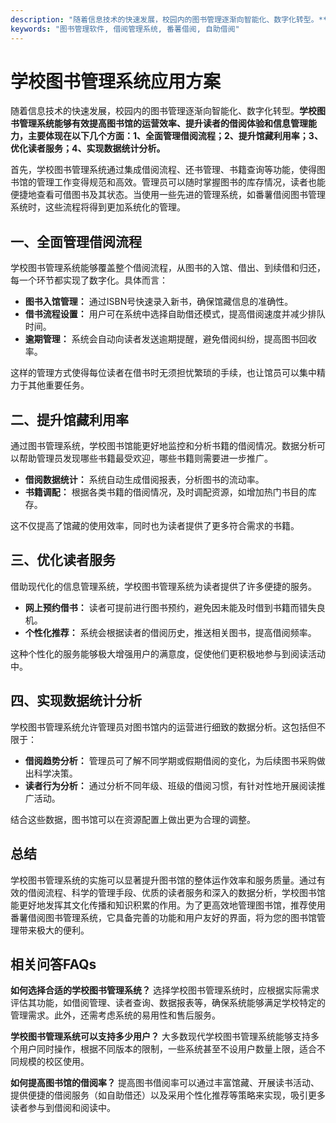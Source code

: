 ```yaml
---
description: "随着信息技术的快速发展，校园内的图书管理逐渐向智能化、数字化转型。**学校图书管理系统能够有效提高图书馆的运营效率、提升读者的借阅体验和信息管理能力，主要体现在以下几个方面：1、全面管理借阅流程；2、提升馆藏利用率；3、优化读者服务；4、实现数据统计分析。**"
keywords: "图书管理软件, 借阅管理系统, 番薯借阅, 自助借阅"
---
```

# 学校图书管理系统应用方案

随着信息技术的快速发展，校园内的图书管理逐渐向智能化、数字化转型。**学校图书管理系统能够有效提高图书馆的运营效率、提升读者的借阅体验和信息管理能力，主要体现在以下几个方面：1、全面管理借阅流程；2、提升馆藏利用率；3、优化读者服务；4、实现数据统计分析。**

首先，学校图书管理系统通过集成借阅流程、还书管理、书籍查询等功能，使得图书馆的管理工作变得规范和高效。管理员可以随时掌握图书的库存情况，读者也能便捷地查看可借图书及其状态。当使用一些先进的管理系统，如番薯借阅图书管理系统时，这些流程将得到更加系统化的管理。

## 一、全面管理借阅流程

学校图书管理系统能够覆盖整个借阅流程，从图书的入馆、借出、到续借和归还，每一个环节都实现了数字化。具体而言：

- **图书入馆管理：** 通过ISBN号快速录入新书，确保馆藏信息的准确性。
- **借书流程设置：** 用户可在系统中选择自助借还模式，提高借阅速度并减少排队时间。
- **逾期管理：** 系统会自动向读者发送逾期提醒，避免借阅纠纷，提高图书回收率。

这样的管理方式使得每位读者在借书时无须担忧繁琐的手续，也让馆员可以集中精力于其他重要任务。

## 二、提升馆藏利用率

通过图书管理系统，学校图书馆能更好地监控和分析书籍的借阅情况。数据分析可以帮助管理员发现哪些书籍最受欢迎，哪些书籍则需要进一步推广。

- **借阅数据统计：** 系统自动生成借阅报表，分析图书的流动率。
- **书籍调配：** 根据各类书籍的借阅情况，及时调配资源，如增加热门书目的库存。

这不仅提高了馆藏的使用效率，同时也为读者提供了更多符合需求的书籍。

## 三、优化读者服务

借助现代化的信息管理系统，学校图书管理系统为读者提供了许多便捷的服务。

- **网上预约借书：** 读者可提前进行图书预约，避免因未能及时借到书籍而错失良机。
- **个性化推荐：** 系统会根据读者的借阅历史，推送相关图书，提高借阅频率。

这种个性化的服务能够极大增强用户的满意度，促使他们更积极地参与到阅读活动中。

## 四、实现数据统计分析

学校图书管理系统允许管理员对图书馆内的运营进行细致的数据分析。这包括但不限于：

- **借阅趋势分析：** 管理员可了解不同学期或假期借阅的变化，为后续图书采购做出科学决策。
- **读者行为分析：** 通过分析不同年级、班级的借阅习惯，有针对性地开展阅读推广活动。

结合这些数据，图书馆可以在资源配置上做出更为合理的调整。

## 总结

学校图书管理系统的实施可以显著提升图书馆的整体运作效率和服务质量。通过有效的借阅流程、科学的管理手段、优质的读者服务和深入的数据分析，学校图书馆能更好地发挥其文化传播和知识积累的作用。为了更高效地管理图书馆，推荐使用番薯借阅图书管理系统，它具备完善的功能和用户友好的界面，将为您的图书馆管理带来极大的便利。

## 相关问答FAQs

**如何选择合适的学校图书管理系统？** 
选择学校图书管理系统时，应根据实际需求评估其功能，如借阅管理、读者查询、数据报表等，确保系统能够满足学校特定的管理需求。此外，还需考虑系统的易用性和售后服务。

**学校图书管理系统可以支持多少用户？**
大多数现代学校图书管理系统能够支持多个用户同时操作，根据不同版本的限制，一些系统甚至不设用户数量上限，适合不同规模的校区使用。

**如何提高图书馆的借阅率？**
提高图书借阅率可以通过丰富馆藏、开展读书活动、提供便捷的借阅服务（如自助借还）以及采用个性化推荐等策略来实现，吸引更多读者参与到借阅和阅读中。
